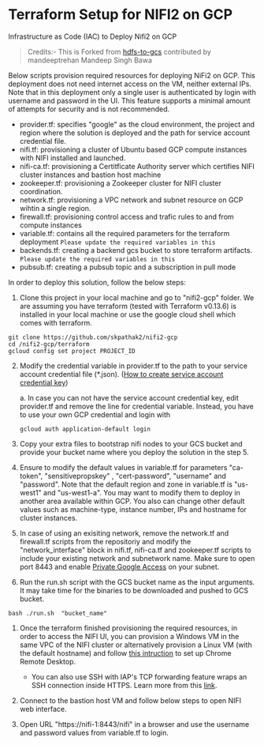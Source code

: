 # Terraform Setup for NIFI2 on GCP
Infrastructure as Code (IAC) to Deploy Nifi2 on GCP

> Credits:- This is Forked from [hdfs-to-gcs](https://github.com/GoogleCloudPlatform/hdfs-to-gcs/tree/main) contributed by mandeeptrehan Mandeep Singh Bawa

Below scripts provision required resources for deploying NiFi2 on GCP. This deployment does not need internet access on the VM, neither external IPs. Note that in this deployment only a single user is authenticated by login with username and password in the UI. This feature supports a minimal amount of attempts for security and is not recommended. 
- provider.tf: specifies "google" as the cloud environment, the project and region where the solution is deployed and the path for service account credential file. 
- nifi.tf: provisioning a cluster of Ubuntu based GCP compute instances with NIFI installed and launched.
- nifi-ca.tf: provisioning a Certitficate Authority server which certifies NIFI cluster instances and bastion host machine
- zookeeper.tf: provisioning a Zookeeper cluster for NIFI cluster coordination.
- network.tf: provisioning a VPC network and subnet resource on GCP wihtin a single region.
- firewall.tf: provisioning control access and trafic rules to and from compute instances
- variable.tf: contains all the required parameters for the terraform deployment `Please update the required variables in this`
- backends.tf: creating a backend gcs bucket to store terraform artifacts. `Please update the required variables in this`
- pubsub.tf: creating a pubsub topic and a subscription in pull mode 


In order to deploy this solution, follow the below steps: 
1. Clone this project in your local machine and go to "nifi2-gcp" folder. We are assuming you have terraform (tested with Terraform v0.13.6) is installed in your local machine or use the google cloud shell which comes with terraform.
```
git clone https://github.com/skpathak2/nifi2-gcp
cd /nifi2-gcp/terraform
gcloud config set project PROJECT_ID
```
2. Modify the credential variable in provider.tf to the path to your service account credential file (*.json). ([How to create service account credential key](https://cloud.google.com/iam/docs/creating-managing-service-account-keys#creating))
   
   a. In case you can not have the service account credential key, edit provider.tf and remove the line for credential variable. Instead, you have to use your own GCP credential and login with 
   ```
   gcloud auth application-default login
   ``` 
3. Copy your extra files to bootstrap nifi nodes to your GCS bucket and provide your bucket name where you deploy the solution in the step 5.
   
4. Ensure to modify the default values in variable.tf for parameters "ca-token", "sensitivepropskey" , "cert-password", "username" and "password". Note that the default region and zone in variable.tf is "us-west1" and "us-west1-a". You may want to modify them to deploy in another area available within GCP. You also can change other default values such as machine-type, instance number, IPs and hostname for cluster instances.
   
5. In case of using an exisiting network, remove the network.tf and firewall.tf scripts from the repositoriy and modify the "network_interface" block in nifi.tf, nifi-ca.tf and zookeeper.tf scripts to include your existing network and subnetwork name. Make sure to open port 8443 and enable [Private Google Access](https://cloud.google.com/vpc/docs/configure-private-google-access) on your subnet.

6. Run the run.sh script with the GCS bucket name as the input arguments. It may take time for the binaries to be downloaded and pushed to GCS bucket.
```                                              
bash ./run.sh  "bucket_name"
```
1. Once the terraform finished provisioning the required resources, in order to access the NIFI UI, you can provision a Windows VM in the same VPC of the NIFI cluster or alternatively provision a Linux VM (with the default hostname) and follow [this intruction](https://cloud.google.com/architecture/chrome-desktop-remote-on-compute-engine) to set up Chrome Remote Desktop.
   - You can also use SSH with IAP's TCP forwarding feature wraps an SSH connection inside HTTPS. Learn more from this [link](https://cloud.google.com/iap/docs/using-tcp-forwarding#tunneling_with_ssh).
2. Connect to the bastion host VM and follow below steps to open NIFI web interface.
   
3. Open URL "https://nifi-1:8443/nifi" in a browser and use the username and password values from variable.tf to login.



